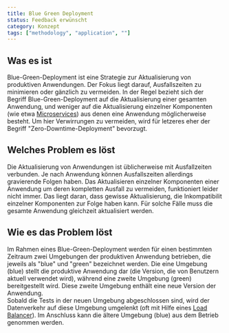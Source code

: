 ```yaml
---
title: Blue Green Deployment
status: Feedback erwünscht
category: Konzept
tags: ["methodology", "application", ""]
---
```


## Was es ist

Blue-Green-Deployment ist eine Strategie zur Aktualisierung von produktiven Anwendungen. 
Der Fokus liegt darauf, Ausfallszeiten zu minimieren oder gänzlich zu vermeiden.
In der Regel bezieht sich der Begriff Blue-Green-Deployment auf die Aktualisierung einer gesamten Anwendung, 
und weniger auf die Aktualisierung einzelner Komponenten (wie etwa [Microservices](/microservices/)) 
aus denen eine Anwendung möglicherweise besteht. 
Um hier Verwirrungen zu vermeiden, wird für letzeres eher der Begriff "Zero-Downtime-Deployment" bevorzugt.


## Welches Problem es löst

Die Aktualisierung von Anwendungen ist üblicherweise mit Ausfallzeiten verbunden. 
Je nach Anwendung können Ausfallszeiten allerdings gravierende Folgen haben. 
Das Aktualisieren einzelner Komponenten einer Anwendung um deren kompletten Ausfall zu vermeiden, 
funktioniert leider nicht immer. Das liegt daran, dass gewisse Aktualisierung, 
die Inkompatibilit einzelner Komponenten zur Folge haben kann. 
Für solche Fälle muss die gesamte Anwendung gleichzeit aktualisiert werden. 


## Wie es das Problem löst

Im Rahmen eines Blue-Green-Deployment werden für einen bestimmten Zeitraum zwei Umgebungen der produktiven Anwendung betrieben, 
die jeweils als "blue" und "green" bezeichnet werden.
Die eine Umgebung (blue) stellt die produktive Anwendung dar (die Version, die von Benutzern aktuell verwendet wird),
während eine zweite Umgebung (green) bereitgestellt wird.
Diese zweite Umgebung enthält eine neue Version der Anwendung.  
Sobald die Tests in der neuen Umgebung abgeschlossen sind, 
wird der Datenverkehr auf diese Umgebung umgelenkt (oft mit Hilfe eines [Load Balancer](/load-balancer/)).
Im Anschluss kann die ältere Umgebung (blue) aus dem Betrieb genommen werden.
